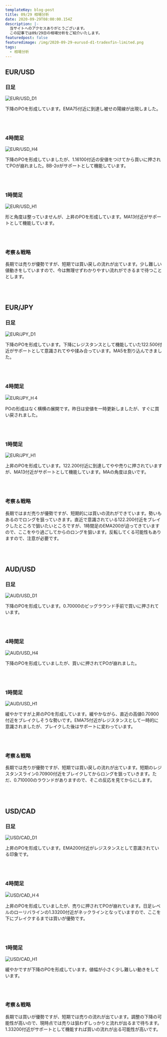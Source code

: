 ```yaml
---
templateKey: blog-post
title: 09/29 相場分析
date: 2020-09-29T08:00:00.154Z
description: |-
  当サイトへのアクセスありがとうございます。
  この記事では09/29日の相場分析をご紹介いたします。
featuredpost: false
featuredimage: /img/2020-09-29-eurusd-d1-tradexfin-limited.png
tags:
  - 相場分析
---
```

## EUR/USD

### 日足

![EUR/USD_D1](/img/2020-09-29-eurusd-d1-tradexfin-limited.png)

下降のPOを形成しています。EMA75付近に到達し被せの陽線が出現しました。

<br/>
<br/>

### 4時間足

![EUR/USD_H4](/img/2020-09-29-eurusd-h4-tradexfin-limited.png)

下降のPOを形成していましたが、1.16100付近の安値をつけてから買いに押されてPOが崩れました。BB-2σがサポートとして機能しています。

<br/>
<br/>

### 1時間足

![EUR/USD_H1](/img/2020-09-29-eurusd-h1-tradexfin-limited.png)

形と角度は整っていませんが、上昇のPOを形成しています。MA13付近がサポートとして機能しています。

<br/>
<br/>

### 考察＆戦略

長期では売りが優勢ですが、短期では買い戻しの流れが出ています。少し難しい値動きをしていますので、今は無理せずわかりやすい流れができるまで待つこととします。

<br/>
<br/>

## EUR/JPY

### 日足

![EUR/JPY_D1](/img/2020-09-29-eurjpy-d1-tradexfin-limited.png)

下降のPOを形成しています。下降にレジスタンスとして機能していた122.500付近がサポートとして意識されてやや揉み合っています。MA5を割り込んできました。

<br/>
<br/>

### 4時間足

![EUR/JPY_H４](/img/2020-09-29-eurjpy-h4-tradexfin-limited.png)

POの形成はなく横横の展開です。昨日は安値を一時更新しましたが、すぐに買い戻されました。

<br/>
<br/>

### 1時間足

![EUR/JPY_H1](/img/2020-09-29-eurjpy-h1-tradexfin-limited.png)

上昇のPOを形成しています。122.200付近に到達してやや売りに押されていますが、MA13付近がサポートとして機能しています。MAの角度は良いです。

<br/>
<br/>

### 考察＆戦略

長期ではまだ売りが優勢ですが、短期的には買いの流れができています。勢いもあるのでロングを狙っていきます。直近で意識されている122.200付近をブレイクしたところで狙いたいところですが、1時間足のEMA200が迫ってきていますので、ここをやり過ごしてからのロングを狙います。反転してくる可能性もありますので、注意が必要です。

<br/>
<br/>

## AUD/USD

### 日足

![AUD/USD_D1](/img/2020-09-29-audusd-d1-tradexfin-limited.png)

下降のPOを形成しています。0.70000のビッグラウンド手前で買いに押されています。

<br/>
<br/>

### 4時間足

![AUD/USD_H4](/img/2020-09-29-audusd-h4-tradexfin-limited.png)

下降のPOを形成していましたが、買いに押されてPOが崩れました。

<br/>
<br/>

### 1時間足

![AUD/USD_H1](/img/2020-09-29-audusd-h1-tradexfin-limited.png)

緩やかですが上昇のPOを形成しています。緩やかながら、直近の高値0.70900付近をブレイクしそうな勢いです。EMA75付近がレジスタンスとして一時的に意識されましたが、ブレイクした後はサポートに変わっています。

<br/>
<br/>

### 考察＆戦略

長期では売りが優勢ですが、短期では買い戻しの流れが出ています。短期のレジスタンスライン0.70900付近をブレイクしてからロングを狙っていきます。ただ、0.710000のラウンドがありますので、そこの反応を見てからにします。

<br/>
<br/>

## USD/CAD

### 日足

![USD/CAD_D1](/img/2020-09-29-usdcad-d1-tradexfin-limited.png)

上昇のPOを形成しています。EMA200付近がレジスタンスとして意識されている印象です。

<br/>
<br/>

### 4時間足

![USD/CAD_H４](/img/2020-09-29-usdcad-h4-tradexfin-limited.png)

上昇のPOを形成していましたが、売りに押されてPOが崩れています。日足レベルのローリバラインの1.33200付近がネックラインとなっていますので、ここを下にブレイクするまでは買いが優勢です。

<br/>
<br/>

### 1時間足

![USD/CAD_H1](/img/2020-09-29-usdcad-h1-tradexfin-limited.png)

緩やかですが下降のPOを形成しています。値幅が小さく少し難しい動きをしています。

<br/>
<br/>

### 考察＆戦略

長期では買いが優勢ですが、短期では売りの流れが出ています。調整の下降の可能性が高いので、現時点では売りは狙わずしっかりと流れが出るまで待ちます。1.33200付近がサポートとして機能すれば買いの流れが出る可能性が高いです。
